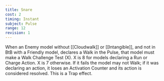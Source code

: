 ```yaml
---
title: Snare
cost: 2
timing: Instant
subject: Pulse
range: 12
revision: 1
---
```

When an Enemy model without [[Cloudwalk]] or [[Intangible]], and not in BtB with a Friendly model, declares a Walk in the Pulse, that model must make a Walk Challenge Test (X).
X is 8 for models declaring a Run or Charge Action. X is 7 otherwise.
If it fails the model may not Walk; if it was declaring an action, it loses an Activation Counter and its action is considered resolved.
This is a Trap effect.